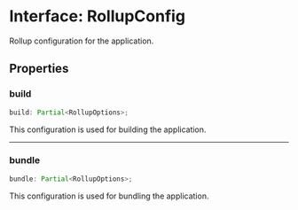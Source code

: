 # Interface: RollupConfig

Rollup configuration for the application.

## Properties

### build

```ts
build: Partial<RollupOptions>;
```

This configuration is used for building the application.

***

### bundle

```ts
bundle: Partial<RollupOptions>;
```

This configuration is used for bundling the application.

